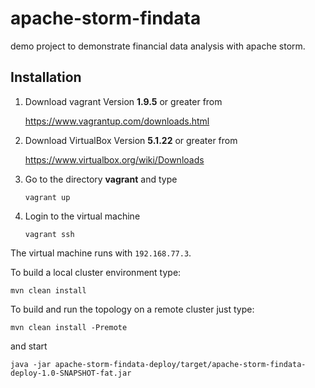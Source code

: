 # apache-storm-findata
demo project to demonstrate financial data analysis with apache storm.

## Installation

1. Download vagrant Version **1.9.5** or greater from

   https://www.vagrantup.com/downloads.html
   
2. Download VirtualBox Version **5.1.22** or greater from

   https://www.virtualbox.org/wiki/Downloads
   	
3. Go to the directory **vagrant** and type
   	
   ```
   vagrant up	
   ```
4. Login to the virtual machine
   ```
   vagrant ssh	
   ```
   
The virtual machine runs with `192.168.77.3`.

To build a local cluster environment type:

   ```
   mvn clean install	
   ```
   
To build and run the topology on a remote cluster just type:
   ```
   mvn clean install -Premote	
   ```   
   
and start

   ```
   java -jar apache-storm-findata-deploy/target/apache-storm-findata-deploy-1.0-SNAPSHOT-fat.jar	
   ```
   
    
    
    
   